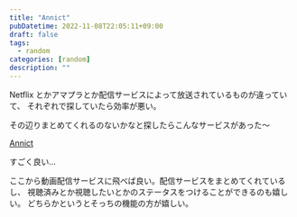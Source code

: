 ```yaml
---
title: "Annict"
pubDatetime: 2022-11-08T22:05:11+09:00
draft: false
tags:
  - random
categories: [random]
description: ""
---
```


Netflix とかアマプラとか配信サービスによって放送されているものが違っていて、
それぞれで探していたら効率が悪い。

その辺りまとめてくれるのないかなと探したらこんなサービスがあった〜

[Annict](https://annict.com/)

すごく良い...

ここから動画配信サービスに飛べば良い。配信サービスをまとめてくれているし、
視聴済みとか視聴したいとかのステータスをつけることができるのも嬉しい。
どちらかというとそっちの機能の方が嬉しい。
